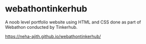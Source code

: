 # webathontinkerhub

A noob level portfolio website using HTML and CSS done as part of Webathon conducted by Tinkerhub.

https://neha-ajith.github.io/webathontinkerhub/
